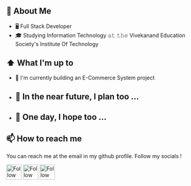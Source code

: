 ## :book: About Me
- 🖥 Full Stack Developer
- 🎓 Studying Information Technology 𝚊𝚝 𝚝𝚑𝚎 Vivekanand Education Society's Institute Of Technology

## ⬆ What I'm up to 
- 🔨 I'm currently building an E-Commerce System project
- 🎯 In the near future, I plan too ...
	- 
- 🤞 One day, I hope too ...
	- 

## 📫 How to reach me
You can reach me at the email in my github profile. Follow my socials !

[<img src="https://raw.githubusercontent.com/NinadRao0707/NinadRao0707/master/socials/linkedin.png" height="40em" align="center" alt="Follow Ninad Rao on LinkedIn" title="Follow Ninad Rao on LinkedIn"/>](https://www.linkedin.com/in/ninad-rao-04765b28/)
[<img src="https://raw.githubusercontent.com/NinadRao0707/NinadRao0707/master/socials/twitter.svg" height="40em" align="center" alt="Follow Ninad Rao on Twitter" title="Follow Ninad Rao on Twitter"/>](https://twitter.com/nindiya_0707)
[<img src="https://raw.githubusercontent.com/NinadRao0707/NinadRao0707/master/socials/instagram.svg" height="40em" align="center" alt="Follow Ninad Rao on Instagram" title="Follow Ninad Rao on Instagram"/>](https://www.instagram.com/ninadrao_0707/)
